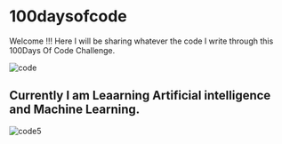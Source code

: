 # 100daysofcode
Welcome !!!   Here I will be sharing whatever the code I write through this 100Days Of Code Challenge.



![code](https://user-images.githubusercontent.com/99719265/218924824-3ec4d81b-d503-418d-8306-209b23b058e4.jpeg)






##  Currently I am Leaarning Artificial intelligence and Machine Learning.






![code5](https://user-images.githubusercontent.com/99719265/218951550-355c08e6-0270-4cb1-a2f0-d99630e311c0.jpg)
